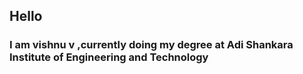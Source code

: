 <html>
    <body>
        <h2>Hello</h2> 
        <h3>   I am vishnu v ,currently doing my degree at Adi Shankara Institute of Engineering and Technology</h3>
    </body>
</html>
